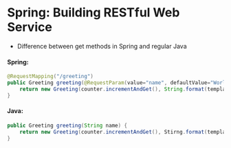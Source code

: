 # Spring: Building RESTful Web Service

* Difference between get methods in Spring and regular Java

#### Spring:

```java
@RequestMapping("/greeting")
public Greeting greeting(@RequestParam(value="name", defaultValue="World") String name) {
	return new Greeting(counter.incrementAndGet(), String.format(template, name));
}
```


#### Java:

```java
public Greeting greeting(String name) {
	return new Greeting(counter.incrementAndGet(), Stirng.format(template, name));
}
```